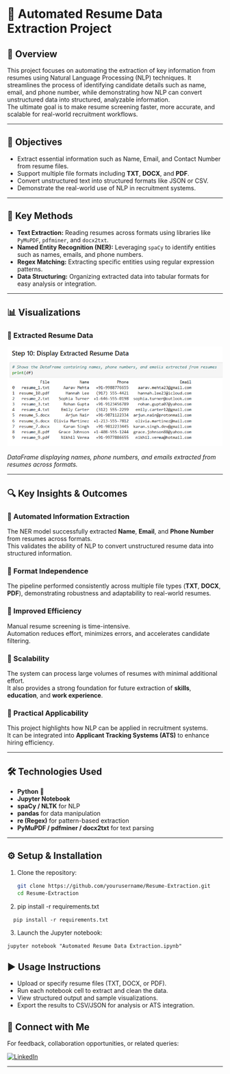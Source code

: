 # 🧠 Automated Resume Data Extraction Project

## 📘 Overview
This project focuses on automating the extraction of key information from resumes using Natural Language Processing (NLP) techniques. It streamlines the process of identifying candidate details such as name, email, and phone number, while demonstrating how NLP can convert unstructured data into structured, analyzable information.  
The ultimate goal is to make resume screening faster, more accurate, and scalable for real-world recruitment workflows.

---

## 🎯 Objectives
- Extract essential information such as Name, Email, and Contact Number from resume files.  
- Support multiple file formats including **TXT**, **DOCX**, and **PDF**.  
- Convert unstructured text into structured formats like JSON or CSV.  
- Demonstrate the real-world use of NLP in recruitment systems.  

---

## 🧩 Key Methods
- **Text Extraction:** Reading resumes across formats using libraries like `PyMuPDF`, `pdfminer`, and `docx2txt`.  
- **Named Entity Recognition (NER):** Leveraging `spaCy` to identify entities such as names, emails, and phone numbers.  
- **Regex Matching:** Extracting specific entities using regular expression patterns.  
- **Data Structuring:** Organizing extracted data into tabular formats for easy analysis or integration.  

---

## 📊 Visualizations

### 🧾 Extracted Resume Data
![Extracted Resume Data](images/Extracted%20Resume%20Data.png)

*DataFrame displaying names, phone numbers, and emails extracted from resumes across formats.*

---

## 🔍 Key Insights & Outcomes

### 🔹 Automated Information Extraction
The NER model successfully extracted **Name**, **Email**, and **Phone Number** from resumes across formats.  
This validates the ability of NLP to convert unstructured resume data into structured information.

### 🔹 Format Independence
The pipeline performed consistently across multiple file types (**TXT**, **DOCX**, **PDF**), demonstrating robustness and adaptability to real-world resumes.

### 🔹 Improved Efficiency
Manual resume screening is time-intensive.  
Automation reduces effort, minimizes errors, and accelerates candidate filtering.

### 🔹 Scalability
The system can process large volumes of resumes with minimal additional effort.  
It also provides a strong foundation for future extraction of **skills**, **education**, and **work experience**.

### 🔹 Practical Applicability
This project highlights how NLP can be applied in recruitment systems.  
It can be integrated into **Applicant Tracking Systems (ATS)** to enhance hiring efficiency.

---

## 🛠️ Technologies Used
- **Python** 🐍  
- **Jupyter Notebook**  
- **spaCy / NLTK** for NLP  
- **pandas** for data manipulation  
- **re (Regex)** for pattern-based extraction  
- **PyMuPDF / pdfminer / docx2txt** for text parsing  

---

## ⚙️ Setup & Installation

1. Clone the repository:
   ```bash
   git clone https://github.com/yourusername/Resume-Extraction.git
   cd Resume-Extraction

2. pip install -r requirements.txt
```
  pip install -r requirements.txt
```
3. Launch the Jupyter notebook:
```
jupyter notebook "Automated Resume Data Extraction.ipynb"
```

## ▶️ **Usage Instructions**

- Upload or specify resume files (TXT, DOCX, or PDF).
- Run each notebook cell to extract and clean the data.
- View structured output and sample visualizations.
- Export the results to CSV/JSON for analysis or ATS integration.

## 🔗 **Connect with Me**

For feedback, collaboration opportunities, or related queries:

[![LinkedIn](https://img.shields.io/badge/LinkedIn-Profile-blue?logo=linkedin)](https://www.linkedin.com/in/indu-r-3a3767170/)

---
